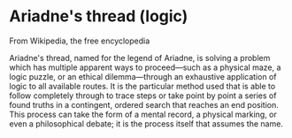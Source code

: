 # Ariadne's thread (logic)

From Wikipedia, the free encyclopedia

Ariadne's thread, named for the legend of Ariadne, is solving a problem which has multiple apparent ways to proceed—such as a physical maze, a logic puzzle, or an ethical dilemma—through an exhaustive application of logic to all available routes. It is the particular method used that is able to follow completely through to trace steps or take point by point a series of found truths in a contingent, ordered search that reaches an end position. This process can take the form of a mental record, a physical marking, or even a philosophical debate; it is the process itself that assumes the name.